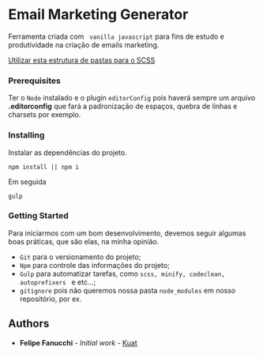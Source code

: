 # Email Marketing Generator

Ferramenta criada com ``` vanilla javascript``` para fins de estudo e produtividade na criação de emails marketing.

[Utilizar esta estrutura de pastas para o SCSS](https://github.com/felipefanucchi/pulso-test)


### Prerequisites
Ter o ```Node``` instalado e o plugin ```editorConfig``` pois haverá sempre um arquivo **.editorconfig** que fará a padronização de espaços, quebra de linhas e charsets por exemplo.

### Installing

Instalar as dependências do projeto.

```
npm install || npm i
```

Em seguida

```
gulp
```

### Getting Started

Para iniciarmos com um bom desenvolvimento, devemos seguir algumas boas práticas, que são elas, na minha opinião.

* ```Git``` para o versionamento do projeto;
* ```Npm``` para controle das informações do projeto;
* ```Gulp``` para automatizar tarefas, como ```scss, minify, codeclean, autoprefixers ``` e etc...;
* ```gitignore``` pois não queremos nossa pasta ```node_modules``` em nosso repositório, por ex.

## Authors

* **Felipe Fanucchi** - *Initial work* - [Kuat](https://github.com/felipefanucchi)
